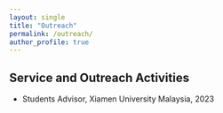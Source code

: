 ```yaml
---
layout: single
title: "Outreach"
permalink: /outreach/
author_profile: true
---
```


## Service and Outreach Activities

- Students Advisor, Xiamen University Malaysia, 2023
